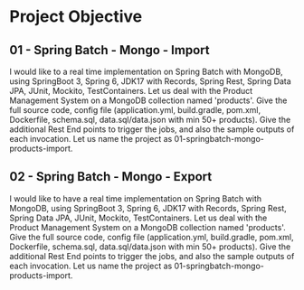# Project Objective

## 01 - Spring Batch - Mongo - Import 


I would like to a real time implementation on Spring Batch with MongoDB, using SpringBoot 3, Spring 6, JDK17 with Records, Spring Rest, Spring Data JPA, JUnit, Mockito, TestContainers. Let us deal with the Product Management System on a MongoDB collection named 'products'. Give the full source code, config file (application.yml, build.gradle, pom.xml, Dockerfile, schema.sql, data.sql/data.json with min 50+ products). Give the additional Rest End points to trigger the jobs, and also the sample outputs of each invocation. Let us name the project as 01-springbatch-mongo-products-import. 

## 02 - Spring Batch - Mongo - Export 

I would like to have a real time implementation on Spring Batch with MongoDB, using SpringBoot 3, Spring 6, JDK17 with Records, Spring Rest, Spring Data JPA, JUnit, Mockito, TestContainers. Let us deal with the Product Management System on a MongoDB collection named 'products'. Give the full source code, config file (application.yml, build.gradle, pom.xml, Dockerfile, schema.sql, data.sql/data.json with min 50+ products). Give the additional Rest End points to trigger the jobs, and also the sample outputs of each invocation. Let us name the project as 01-springbatch-mongo-products-import. 